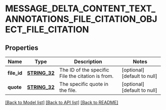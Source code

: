 # MESSAGE_DELTA_CONTENT_TEXT_ANNOTATIONS_FILE_CITATION_OBJECT_FILE_CITATION

## Properties
Name | Type | Description | Notes
------------ | ------------- | ------------- | -------------
**file_id** | [**STRING_32**](STRING_32.md) | The ID of the specific File the citation is from. | [optional] [default to null]
**quote** | [**STRING_32**](STRING_32.md) | The specific quote in the file. | [optional] [default to null]

[[Back to Model list]](../README.md#documentation-for-models) [[Back to API list]](../README.md#documentation-for-api-endpoints) [[Back to README]](../README.md)


